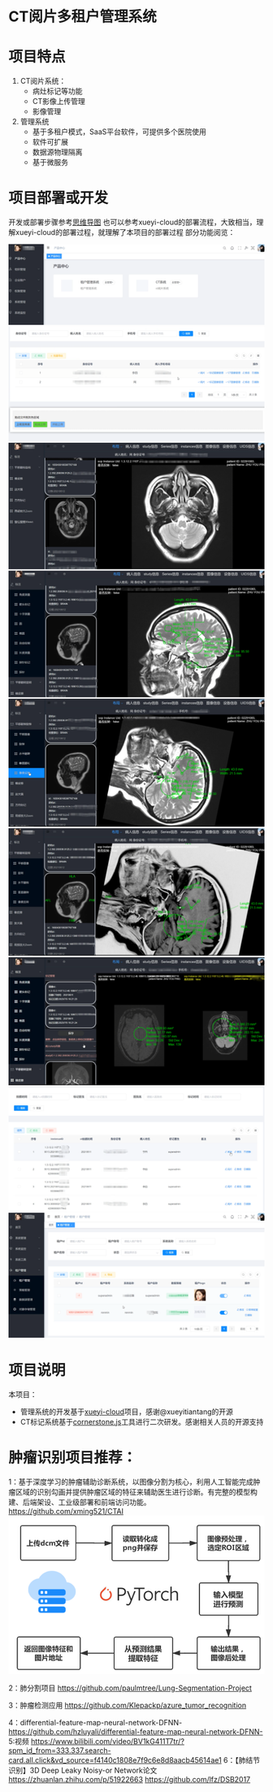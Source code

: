 
# CT阅片多租户管理系统
# 项目特点
1. CT阅片系统：
   - 病灶标记等功能
   - CT影像上传管理
   - 影像管理
2. 管理系统
   - 基于多租户模式，SaaS平台软件，可提供多个医院使用
   - 软件可扩展
   - 数据源物理隔离
   - 基于微服务
# 项目部署或开发
开发或部署步骤参考[思维导图](https://www.processon.com/view/link/6523b3a0ec6dd11d4673142f)
也可以参考xueyi-cloud的部署流程，大致相当，理解xueyi-cloud的部署过程，就理解了本项目的部署过程
部分功能阅览：

![img_2.png](img/img_2.png)
![img.png](img/img.png)
![img_1.png](img/img_1.png)
![img_3.png](img/img_3.png)
![img_4.png](img/img_4.png)
![img_5.png](img/img_5.png)
![img_6.png](img/img_6.png)
![img_7.png](img/img_7.png)
![img_8.png](img/img_8.png)















# 项目说明
本项目：
- 管理系统的开发基于[xueyi-cloud](https://gitee.com/xueyitiantang/XueYi-Cloud)项目，感谢@xueyitiantang的开源
- CT标记系统基于[cornerstone.js](https://github.com/cornerstonejs/cornerstone)工具进行二次研发。感谢相关人员的开源支持



# 肿瘤识别项目推荐：
1：基于深度学习的肿瘤辅助诊断系统，以图像分割为核心，利用人工智能完成肿瘤区域的识别勾画并提供肿瘤区域的特征来辅助医生进行诊断。有完整的模型构建、后端架设、工业级部署和前端访问功能。
https://github.com/xming521/CTAI
![img1111.png](img/img1111.png)

2：肺分割项目
https://github.com/paulmtree/Lung-Segmentation-Project

3：肿瘤检测应用
https://github.com/Klepackp/azure_tumor_recognition

4：differential-feature-map-neural-network-DFNN-
 https://github.com/hzluyali/differential-feature-map-neural-network-DFNN-
5:视频
https://www.bilibili.com/video/BV1kG411T7tr/?spm_id_from=333.337.search-card.all.click&vd_source=f4140c1808e7f9c6e8d8aacb45614ae1
6：【肺结节识别】3D Deep Leaky Noisy-or Network论文
https://zhuanlan.zhihu.com/p/51922663
https://github.com/lfz/DSB2017